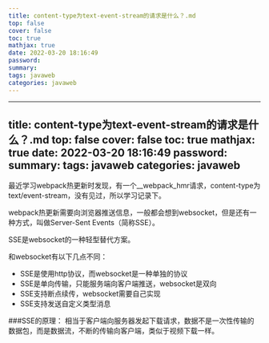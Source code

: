 ```yaml
---
title: content-type为text-event-stream的请求是什么？.md
top: false
cover: false
toc: true
mathjax: true
date: 2022-03-20 18:16:49
password:
summary:
tags: javaweb
categories: javaweb
---
```

---
title: content-type为text-event-stream的请求是什么？.md
top: false
cover: false
toc: true
mathjax: true
date: 2022-03-20 18:16:49
password:
summary:
tags: javaweb
categories: javaweb
---
最近学习webpack热更新时发现，有一个__webpack_hmr请求，content-type为text/event-stream，没有见过，所以学习记录下。

webpack热更新需要向浏览器推送信息，一般都会想到websocket，但是还有一种方式，叫做Server-Sent Events（简称SSE）。

SSE是websocket的一种轻型替代方案。

和websocket有以下几点不同：

- SSE是使用http协议，而websocket是一种单独的协议
- SSE是单向传输，只能服务端向客户端推送，websocket是双向
- SSE支持断点续传，websocket需要自己实现
- SSE支持发送自定义类型消息

###SSE的原理：
相当于客户端向服务器发起下载请求，数据不是一次性传输的数据包，而是数据流，不断的传输向客户端，类似于视频下载一样。
